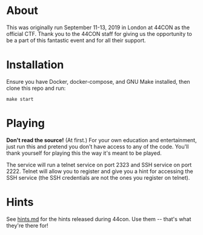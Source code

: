 About
=====

This was originally run September 11-13, 2019 in London at 44CON as the official CTF.  Thank you to the 44CON staff for giving us the opportunity to be a part of this fantastic event and for all their support.

Installation
============

Ensure you have Docker, docker-compose, and GNU Make installed, then clone this repo and run:

	make start

Playing
=======

**Don't read the source!** (At first.)  For your own education and entertainment, just run this and pretend you don't have access to any of the code.  You'll thank yourself for playing this the way it's meant to be played.

The service will run a telnet service on port 2323 and SSH service on port 2222.  Telnet will allow you to register and give you a hint for accessing the SSH service (the SSH credentials are not the ones you register on telnet).

Hints
=====

See [hints.md](hints.md) for the hints released during 44con.  Use them -- that's what they're there for!

